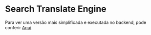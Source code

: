 # Search Translate Engine

Para ver uma versão mais simplificada e executada no backend, pode conferir [Aqui](https://www.github.com/EuclidesVit/buscador-de-palavras)